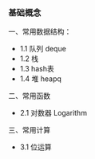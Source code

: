 ### 基础概念

一、常用数据结构：

* 1.1 队列 deque   
* 1.2 栈     
* 1.3 hash表     
* 1.4 堆 heapq


二、常用函数    

* 2.1 对数器 Logarithm


三、常用计算

* 3.1 位运算
